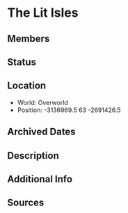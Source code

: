 # The Lit Isles

## Members

## Status

## Location
- World: Overworld
- Position: -3136969.5 63 -2691426.5

## Archived Dates

## Description

## Additional Info

## Sources
